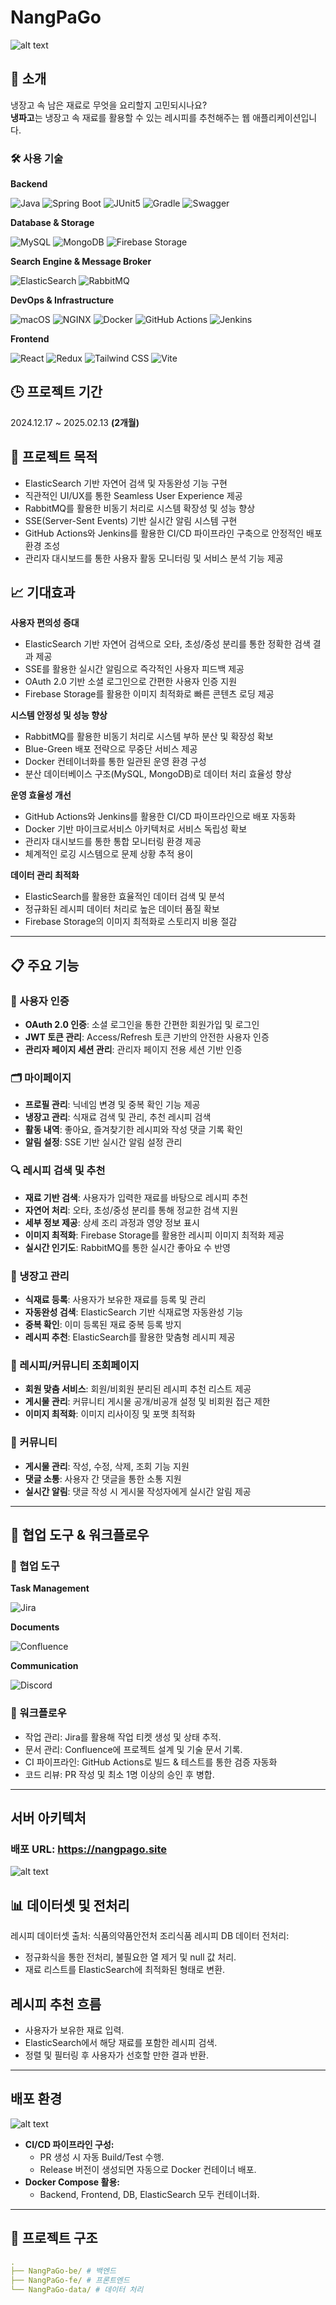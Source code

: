 # NangPaGo

![alt text](assets/thumbnail.png)

## 👋 소개

냉장고 속 남은 재료로 무엇을 요리할지 고민되시나요?  
**냉파고**는 냉장고 속 재료를 활용할 수 있는 레시피를 추천해주는 웹 애플리케이션입니다.

### 🛠️ 사용 기술

**Backend**

![Java](https://img.shields.io/badge/☕_Java-F89820?&style=for-the-badge&logo=Java&logoColor=white)
![Spring Boot](https://img.shields.io/badge/Spring_Boot-6DB33F?&style=for-the-badge&logo=SpringBoot&logoColor=white)
![JUnit5](https://img.shields.io/badge/JUnit5-25A162?&style=for-the-badge&logo=JUnit5&logoColor=white)
![Gradle](https://img.shields.io/badge/Gradle-02303A?&style=for-the-badge&logo=Gradle&logoColor=white)
![Swagger](https://img.shields.io/badge/Swagger-85EA2D?&style=for-the-badge&logo=Swagger&logoColor=black)

**Database & Storage**

![MySQL](https://img.shields.io/badge/MySQL-4479A1?style=for-the-badge&logo=mysql&logoColor=white)
![MongoDB](https://img.shields.io/badge/MongoDB-47A248?style=for-the-badge&logo=mongodb&logoColor=white)
![Firebase Storage](https://img.shields.io/badge/Firebase_Storage-DD2C00?style=for-the-badge&logo=firebase&logoColor=white)

**Search Engine & Message Broker**

![ElasticSearch](https://img.shields.io/badge/ElasticSearch-005571?style=for-the-badge&logo=elasticsearch&logoColor=white)
![RabbitMQ](https://img.shields.io/badge/RabbitMQ-FF6600?style=for-the-badge&logo=rabbitmq&logoColor=white)

**DevOps & Infrastructure**

![macOS](https://img.shields.io/badge/macOS(server)-000000?style=for-the-badge&logo=macos&logoColor=white)
![NGINX](https://img.shields.io/badge/NGINX-009639?style=for-the-badge&logo=nginx&logoColor=white)
![Docker](https://img.shields.io/badge/Docker-2496ED?style=for-the-badge&logo=docker&logoColor=white)
![GitHub Actions](https://img.shields.io/badge/GitHub_Actions-2088FF?style=for-the-badge&logo=githubactions&logoColor=white)
![Jenkins](https://img.shields.io/badge/Jenkins-D24939?style=for-the-badge&logo=jenkins&logoColor=white)

**Frontend**

![React](https://img.shields.io/badge/React-61DAFB?style=for-the-badge&logo=react&logoColor=black)
![Redux](https://img.shields.io/badge/Redux-764ABC?style=for-the-badge&logo=redux&logoColor=white)
![Tailwind CSS](https://img.shields.io/badge/Tailwind_CSS-06B6D4?style=for-the-badge&logo=tailwindcss&logoColor=white)
![Vite](https://img.shields.io/badge/Vite-646CFF?style=for-the-badge&logo=vite&logoColor=white)

## 🕒 프로젝트 기간

2024.12.17 ~ 2025.02.13 **(2개월)** 


## 🎯 프로젝트 목적

- ElasticSearch 기반 자연어 검색 및 자동완성 기능 구현
- 직관적인 UI/UX를 통한 Seamless User Experience 제공
- RabbitMQ를 활용한 비동기 처리로 시스템 확장성 및 성능 향상
- SSE(Server-Sent Events) 기반 실시간 알림 시스템 구현
- GitHub Actions와 Jenkins를 활용한 CI/CD 파이프라인 구축으로 안정적인 배포 환경 조성
- 관리자 대시보드를 통한 사용자 활동 모니터링 및 서비스 분석 기능 제공


## 📈 기대효과

**사용자 편의성 증대**  
- ElasticSearch 기반 자연어 검색으로 오타, 초성/중성 분리를 통한 정확한 검색 결과 제공
- SSE를 활용한 실시간 알림으로 즉각적인 사용자 피드백 제공
- OAuth 2.0 기반 소셜 로그인으로 간편한 사용자 인증 지원
- Firebase Storage를 활용한 이미지 최적화로 빠른 콘텐츠 로딩 제공

**시스템 안정성 및 성능 향상**  
- RabbitMQ를 활용한 비동기 처리로 시스템 부하 분산 및 확장성 확보
- Blue-Green 배포 전략으로 무중단 서비스 제공
- Docker 컨테이너화를 통한 일관된 운영 환경 구성
- 분산 데이터베이스 구조(MySQL, MongoDB)로 데이터 처리 효율성 향상

**운영 효율성 개선**  
- GitHub Actions와 Jenkins를 활용한 CI/CD 파이프라인으로 배포 자동화
- Docker 기반 마이크로서비스 아키텍처로 서비스 독립성 확보
- 관리자 대시보드를 통한 통합 모니터링 환경 제공
- 체계적인 로깅 시스템으로 문제 상황 추적 용이

**데이터 관리 최적화**  
- ElasticSearch를 활용한 효율적인 데이터 검색 및 분석
- 정규화된 레시피 데이터 처리로 높은 데이터 품질 확보
- Firebase Storage의 이미지 최적화로 스토리지 비용 절감

---

## 📋 주요 기능

### 🔑 사용자 인증
- **OAuth 2.0 인증**: 소셜 로그인을 통한 간편한 회원가입 및 로그인
- **JWT 토큰 관리**: Access/Refresh 토큰 기반의 안전한 사용자 인증
- **관리자 페이지 세션 관리**: 관리자 페이지 전용 세션 기반 인증

### 🗂 마이페이지
- **프로필 관리**: 닉네임 변경 및 중복 확인 기능 제공
- **냉장고 관리**: 식재료 검색 및 관리, 추천 레시피 검색
- **활동 내역**: 좋아요, 즐겨찾기한 레시피와 작성 댓글 기록 확인
- **알림 설정**: SSE 기반 실시간 알림 설정 관리

### 🔍 레시피 검색 및 추천
- **재료 기반 검색**: 사용자가 입력한 재료를 바탕으로 레시피 추천
- **자연어 처리**: 오타, 초성/중성 분리를 통해 정교한 검색 지원
- **세부 정보 제공**: 상세 조리 과정과 영양 정보 표시
- **이미지 최적화**: Firebase Storage를 활용한 레시피 이미지 최적화 제공
- **실시간 인기도**: RabbitMQ를 통한 실시간 좋아요 수 반영

### 🧊 냉장고 관리
- **식재료 등록**: 사용자가 보유한 재료를 등록 및 관리
- **자동완성 검색**: ElasticSearch 기반 식재료명 자동완성 기능
- **중복 확인**: 이미 등록된 재료 중복 등록 방지
- **레시피 추천**: ElasticSearch를 활용한 맞춤형 레시피 제공

### 📖 레시피/커뮤니티 조회페이지
- **회원 맞춤 서비스**: 회원/비회원 분리된 레시피 추천 리스트 제공
- **게시물 관리**: 커뮤니티 게시물 공개/비공개 설정 및 비회원 접근 제한
- **이미지 최적화**: 이미지 리사이징 및 포맷 최적화

### 👥 커뮤니티
- **게시물 관리**: 작성, 수정, 삭제, 조회 기능 지원
- **댓글 소통**: 사용자 간 댓글을 통한 소통 지원
- **실시간 알림**: 댓글 작성 시 게시물 작성자에게 실시간 알림 제공

---


## 🤝 협업 도구 & 워크플로우

### 🤼 협업 도구

**Task Management**

![Jira](https://img.shields.io/badge/Jira-0052CC?style=for-the-badge&logo=jira&logoColor=white)

**Documents**

![Confluence](https://img.shields.io/badge/Confluence-172B4D?style=for-the-badge&logo=confluence&logoColor=white)

**Communication**

![Discord](https://img.shields.io/badge/Discord-5865F2?style=for-the-badge&logo=discord&logoColor=white)

### 💼 워크플로우
- 작업 관리: Jira를 활용해 작업 티켓 생성 및 상태 추적.
- 문서 관리: Confluence에 프로젝트 설계 및 기술 문서 기록.
- CI 파이프라인: GitHub Actions로 빌드 & 테스트를 통한 검증 자동화
- 코드 리뷰: PR 작성 및 최소 1명 이상의 승인 후 병합.

---

## 서버 아키텍처
### 배포 URL: https://nangpago.site

![alt text](assets/server_architecture.png)


## 📊 데이터셋 및 전처리
레시피 데이터셋
출처: 식품의약품안전처 조리식품 레시피 DB
데이터 전처리:
- 정규화식을 통한 전처리, 불필요한 열 제거 및 null 값 처리.
- 재료 리스트를 ElasticSearch에 최적화된 형태로 변환.

## 레시피 추천 흐름
- 사용자가 보유한 재료 입력.
- ElasticSearch에서 해당 재료를 포함한 레시피 검색.
- 정렬 및 필터링 후 사용자가 선호할 만한 결과 반환.

---

## 배포 환경
![alt text](assets/cicd.png)
- **CI/CD 파이프라인 구성:**
  - PR 생성 시 자동 Build/Test 수행.
  - Release 버전이 생성되면 자동으로 Docker 컨테이너 배포.
- **Docker Compose 활용:**
  - Backend, Frontend, DB, ElasticSearch 모두 컨테이너화.

---


## 📄 프로젝트 구조
```yaml
.
├── NangPaGo-be/ # 백엔드
├── NangPaGo-fe/ # 프론트엔드
└── NangPaGo-data/ # 데이터 처리
